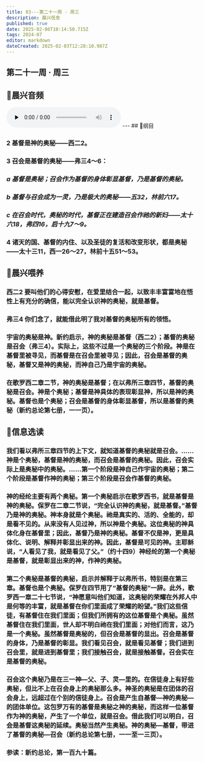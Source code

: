 ```yaml
---
title: 03---第二十一周 · 周三
description: 晨兴信息
published: true
date: 2025-02-06T10:14:50.715Z
tags: 2024-07
editor: markdown
dateCreated: 2025-02-03T12:28:10.987Z
---
```


## 第二十一周 · 周三

## 🎵晨兴音频
<audio id="audio" controls="" preload="none">
      <source id="mp3" src="/2024-07/week21/week21day4.mp3">
</audio>
---
## 📖纲目

### 2	基督是神的奥秘——西二2。

### 3	召会是基督的奥秘——弗三4～6：

### *a	基督是奥秘；召会作为基督的身体彰显基督，乃是基督的奥秘。*

### *b	基督与召会成为一灵，乃是极大的奥秘——五32，林前六17。*

### *c	在召会时代，奥秘的时代，基督正在建造召会作祂的新妇——太十六18，弗四16，启十九7～9。*

### 4	诸天的国、基督的内住、以及圣徒的复活和改变形状，都是奥秘——太十三11，西一26～27，林前十五51～53。

## 📖晨兴喂养

### **西二2**    **要叫他们的心得安慰，在爱里结合一起，以致丰丰富富地在悟性上有充分的确信，能以完全认识神的奥秘，就是基督。**

### **弗三4**    **你们念了，就能借此明了我对基督的奥秘所有的领悟。**

### 宇宙的奥秘是神。新约启示，神的奥秘是基督（西二2）；基督的奥秘是召会（弗三4）。实际上，这些不过是一个奥秘的三个阶段。神是在基督里被寻见，而基督是在召会里被寻见；因此，召会是基督的奥秘，基督又是神的奥秘，而神自己乃是宇宙的奥秘。

### 在歌罗西二章二节，神的奥秘是基督；在以弗所三章四节，基督的奥秘是召会。神是个奥秘；基督是神具体的表现彰显神，所以是神的奥秘。基督也是个奥秘；召会是基督的身体彰显基督，所以是基督的奥秘（新约总论第七册，一一页）。

## 📖信息选读

### 我们看以弗所三章四节的上下文，就知道基督的奥秘就是召会。……神是个奥秘，基督是神的奥秘，而召会是基督的奥秘。因此，召会实际上是奥秘中的奥秘。……第一个阶段是神自己作宇宙的奥秘；第二个阶段是基督作神的奥秘；第三个阶段是召会作基督的奥秘。

### 神的经纶主要有两个奥秘。第一个奥秘启示在歌罗西书，就是基督是神的奥秘。保罗在二章二节说，“完全认识神的奥秘，就是基督。”基督乃是神的奥秘。神本身就是个奥秘。祂是真实的、活的、全能的，却是看不见的。从来没有人见过神，所以神是个奥秘。这位奥秘的神具体化身在基督里；因此，基督乃是神的奥秘。基督不仅是神，更是具体化、说明、解释并彰显出来的神。因此，基督是可见的神。主耶稣说，“人看见了我，就是看见了父。”（约十四9）神经纶的第一个奥秘是基督，就是彰显出来的神，作神的奥秘。

### 第二个奥秘是基督的奥秘，启示并解释于以弗所书，特别是在第三章。基督也是个奥秘。保罗在四节用了“基督的奥秘”一辞。此外，歌罗西一章二十七节说，“神愿意叫他们知道，这奥秘的荣耀在外邦人中是何等的丰富，就是基督在你们里面成了荣耀的盼望。”我们这些信徒，有基督住在我们里面；但我们所拥有的这位基督是个奥秘。虽然基督住在我们里面，世人却不明白祂在我们里面；对他们而言，这乃是一个奥秘。虽然基督是奥秘的，但召会是基督的显出。召会是基督的身体，乃是基督的彰显。我们看见召会，就是看见基督；我们进到召会里，就是进到基督里；我们接触召会，就是接触基督。召会实在是基督的奥秘。

### 召会这个奥秘乃是在三一神—父、子、灵—里的。在信徒身上有好些奥秘，但比不上在召会身上的奥秘那么多。神圣的奥秘是在团体的召会身上，远超过在个别的信徒身上。召会是产生自基督—神的奥秘—的团体单位。这包罗万有的基督是奥秘之神的奥秘，而这样一位基督作为神的奥秘，产生了一个单位，就是召会。借此我们可以明白，召会是基督这奥秘的延续。奥秘当然产生奥秘。神的奥秘—基督，带进了基督的奥秘—召会（新约总论第七册，一一至一三页）。

### 参读：新约总论，第一百九十篇。
<!-- Google tag (gtag.js) -->
<script async src="https://www.googletagmanager.com/gtag/js?id=G-1P8709Z16T"></script>
<script>
  window.dataLayer = window.dataLayer || [];
  function gtag(){dataLayer.push(arguments);}
  gtag('js', new Date());

  gtag('config', 'G-1P8709Z16T');
</script>